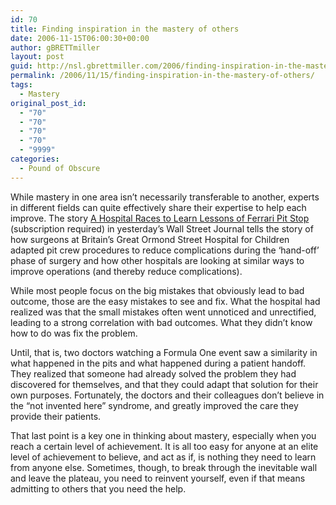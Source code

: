 ```yaml
---
id: 70
title: Finding inspiration in the mastery of others
date: 2006-11-15T06:00:30+00:00
author: gBRETTmiller
layout: post
guid: http://nsl.gbrettmiller.com/2006/finding-inspiration-in-the-mastery-of-others
permalink: /2006/11/15/finding-inspiration-in-the-mastery-of-others/
tags:
  - Mastery
original_post_id:
  - "70"
  - "70"
  - "70"
  - "70"
  - "9999"
categories:
  - Pound of Obscure
---
```

While mastery in one area isn&#8217;t necessarily transferable to another, experts in different fields can quite effectively share their expertise to help each improve. The story [A Hospital Races to Learn Lessons of Ferrari Pit Stop](http://online.wsj.com/article/SB116346916169622261.html?mod=todays_us_nonsub_page_one "wsj.com - Hospital Races to Mimic Ferrari Pit Crew") (subscription required) in yesterday&#8217;s Wall Street Journal tells the story of how surgeons at Britain&#8217;s Great Ormond Street Hospital for Children adapted pit crew procedures to reduce complications during the &#8216;hand-off&#8217; phase of surgery and how other hospitals are looking at similar ways to improve operations (and thereby reduce complications).

While most people focus on the big mistakes that obviously lead to bad outcome, those are the easy mistakes to see and fix. What the hospital had realized was that the small mistakes often went unnoticed and unrectified, leading to a strong correlation with bad outcomes. What they didn&#8217;t know how to do was fix the problem.

Until, that is, two doctors watching a Formula One event saw a similarity in what happened in the pits and what happened during a patient handoff. They realized that someone had already solved the problem they had discovered for themselves, and that they could adapt that solution for their own purposes. Fortunately, the doctors and their colleagues don&#8217;t believe in the &#8220;not invented here&#8221; syndrome, and greatly improved the care they provide their patients.

That last point is a key one in thinking about mastery, especially when you reach a certain level of achievement. It is all too easy for anyone at an elite level of achievement to believe, and act as if, is nothing they need to learn from anyone else. Sometimes, though, to break through the inevitable wall and leave the plateau, you need to reinvent yourself, even if that means admitting to others that you need the help.